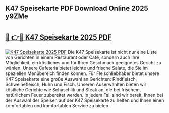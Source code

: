## K47 Speisekarte PDF Download Online 2025 y9ZMe

# <h2><a href="http://gc7eaf8.nevu.top/?p=K47+Speisekarte">🔗 👉🔴 K47 Speisekarte 2025 PDF</a></h2>

[![K47 Speisekarte 2025 PDF](https://i.imgur.com/dBaPXMq.png)](http://gc7eaf8.nevu.top/?p=K47+Speisekarte)
Die K47 Speisekarte ist nicht nur eine Liste von Gerichten in einem Restaurant oder Café, sondern auch Ihre Möglichkeit, ein köstliches und für Ihren Geschmack geeignetes Gericht zu wählen. Unsere Cafeteria bietet leichte und frische Salate, die Sie im speziellen Menübereich finden können. Für Fleischliebhaber bietet unsere K47 Speisekarte eine große Auswahl an Gerichten: Rindfleisch, Schweinefleisch, Huhn und Fisch. Unseren Auserwählten bieten wir köstliche Gerichte wie Schaschlik und Steak an, die bei frischem, natürlichem Feuer zubereitet werden. In jedem Fall sind wir bereit, Ihnen bei der Auswahl der Speisen auf der K47 Speisekarte zu helfen und Ihnen einen komfortablen und komfortablen Service zu bieten.
